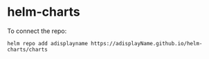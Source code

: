 helm-charts
=

To connect the repo:
```
helm repo add adisplayname https://adisplayName.github.io/helm-charts/charts
```

